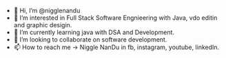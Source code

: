 - 👋 Hi, I’m @nigglenandu
- 👀 I’m interested in Full Stack Software Engnieering with Java, vdo editin and graphic desigin.
- 🌱 I’m currently learning java with DSA and Development.
- 💞️ I’m looking to collaborate on software development.
- 📫 How to reach me -> Niggle NanDu in fb, instagram, youtube, linkedIn.

<!---
nigglenandu/nigglenandu is a ✨ special ✨ repository because its `README.md` (this file) appears on your GitHub profile.
You can click the Preview link to take a look at your changes.
--->

